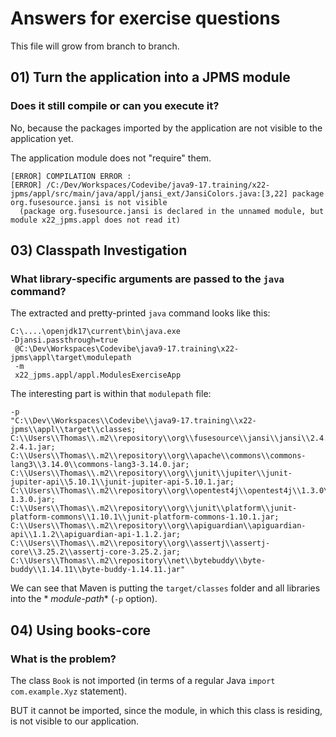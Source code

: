 # Answers for exercise questions

This file will grow from branch to branch.

## 01) Turn the application into a JPMS module

### Does it still compile or can you execute it?

No, because the packages imported by the application are not visible to the application yet.

The application module does not "require" them.

````text
[ERROR] COMPILATION ERROR : 
[ERROR] /C:/Dev/Workspaces/Codevibe/java9-17.training/x22-jpms/appl/src/main/java/appl/jansi_ext/JansiColors.java:[3,22] package org.fusesource.jansi is not visible
  (package org.fusesource.jansi is declared in the unnamed module, but module x22_jpms.appl does not read it)
````

## 03) Classpath Investigation

### What library-specific arguments are passed to the `java` command?

The extracted and pretty-printed `java` command looks like this:

````shell
C:\....\openjdk17\current\bin\java.exe
-Djansi.passthrough=true
 @C:\Dev\Workspaces\Codevibe\java9-17.training\x22-jpms\appl\target\modulepath
 -m
 x22_jpms.appl/appl.ModulesExerciseApp
````

The interesting part is within that `modulepath` file:

````text
-p
"C:\\Dev\\Workspaces\\Codevibe\\java9-17.training\\x22-jpms\\appl\\target\\classes;
C:\\Users\\Thomas\\.m2\\repository\\org\\fusesource\\jansi\\jansi\\2.4.1\\jansi-2.4.1.jar;
C:\\Users\\Thomas\\.m2\\repository\\org\\apache\\commons\\commons-lang3\\3.14.0\\commons-lang3-3.14.0.jar;
C:\\Users\\Thomas\\.m2\\repository\\org\\junit\\jupiter\\junit-jupiter-api\\5.10.1\\junit-jupiter-api-5.10.1.jar;
C:\\Users\\Thomas\\.m2\\repository\\org\\opentest4j\\opentest4j\\1.3.0\\opentest4j-1.3.0.jar;
C:\\Users\\Thomas\\.m2\\repository\\org\\junit\\platform\\junit-platform-commons\\1.10.1\\junit-platform-commons-1.10.1.jar;
C:\\Users\\Thomas\\.m2\\repository\\org\\apiguardian\\apiguardian-api\\1.1.2\\apiguardian-api-1.1.2.jar;
C:\\Users\\Thomas\\.m2\\repository\\org\\assertj\\assertj-core\\3.25.2\\assertj-core-3.25.2.jar;
C:\\Users\\Thomas\\.m2\\repository\\net\\bytebuddy\\byte-buddy\\1.14.11\\byte-buddy-1.14.11.jar"
````

We can see that Maven is putting the `target/classes` folder and all libraries into the *
*module-path** (`-p` option).

## 04) Using books-core

### What is the problem?

The class `Book` is not imported (in terms of a regular Java `import com.example.Xyz` statement).

BUT it cannot be imported, since the module, in which this class is residing, is not visible to our
application.